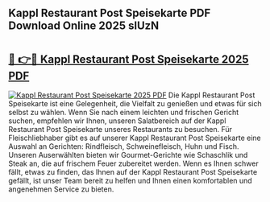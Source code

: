 ## Kappl Restaurant Post Speisekarte PDF Download Online 2025 slUzN

# <h2><a href="http://gc6in5m.nevu.top/?p=Kappl+Restaurant+Post+Speisekarte">🔗 👉🔴 Kappl Restaurant Post Speisekarte 2025 PDF</a></h2>

[![Kappl Restaurant Post Speisekarte 2025 PDF](https://i.imgur.com/dBaPXMq.png)](http://gc6in5m.nevu.top/?p=Kappl+Restaurant+Post+Speisekarte)
Die Kappl Restaurant Post Speisekarte ist eine Gelegenheit, die Vielfalt zu genießen und etwas für sich selbst zu wählen. Wenn Sie nach einem leichten und frischen Gericht suchen, empfehlen wir Ihnen, unseren Salatbereich auf der Kappl Restaurant Post Speisekarte unseres Restaurants zu besuchen. Für Fleischliebhaber gibt es auf unserer Kappl Restaurant Post Speisekarte eine Auswahl an Gerichten: Rindfleisch, Schweinefleisch, Huhn und Fisch. Unseren Auserwählten bieten wir Gourmet-Gerichte wie Schaschlik und Steak an, die auf frischem Feuer zubereitet werden. Wenn es Ihnen schwer fällt, etwas zu finden, das Ihnen auf der Kappl Restaurant Post Speisekarte gefällt, ist unser Team bereit zu helfen und Ihnen einen komfortablen und angenehmen Service zu bieten.
